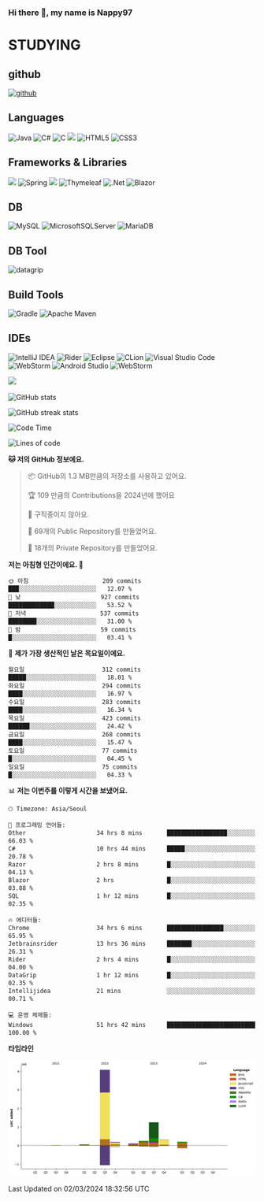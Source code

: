 ### Hi there 👋, my name is Nappy97

# STUDYING
## github
[<img src='https://cdn.jsdelivr.net/npm/simple-icons@3.0.1/icons/github.svg' alt='github' height='40'>](https://github.com/Nappy97)  

## Languages
![Java](https://img.shields.io/badge/java-%23ED8B00.svg?style=for-the-badge&logo=openjdk&logoColor=white) ![C#](https://img.shields.io/badge/c%23-%23239120.svg?style=for-the-badge&logo=c-sharp&logoColor=white) ![C](https://img.shields.io/badge/c-%2300599C.svg?style=for-the-badge&logo=c&logoColor=white) <img src="https://img.shields.io/badge/javascript-F7DF1E?style=for-the-badge&logo=javascript&logoColor=black"> ![HTML5](https://img.shields.io/badge/html5-%23E34F26.svg?style=for-the-badge&logo=html5&logoColor=white) ![CSS3](https://img.shields.io/badge/css3-%231572B6.svg?style=for-the-badge&logo=css3&logoColor=white)

## Frameworks & Libraries
<img src="https://img.shields.io/badge/bootstrap-7952B3?style=for-the-badge&logo=bootstrap&logoColor=white"> ![Spring](https://img.shields.io/badge/spring-%236DB33F.svg?style=for-the-badge&logo=spring&logoColor=white) <img src="https://img.shields.io/badge/jQuery-0769AD?style=for-the-badge&logo=jquery&logoColor=white"> ![Thymeleaf](https://img.shields.io/badge/Thymeleaf-%23005C0F.svg?style=for-the-badge&logo=Thymeleaf&logoColor=white) ![.Net](https://img.shields.io/badge/.NET-5C2D91?style=for-the-badge&logo=.net&logoColor=white) ![Blazor](https://img.shields.io/badge/blazor-%235C2D91.svg?style=for-the-badge&logo=blazor&logoColor=white)

## DB
![MySQL](https://img.shields.io/badge/mysql-%2300f.svg?style=for-the-badge&logo=mysql&logoColor=white) ![MicrosoftSQLServer](https://img.shields.io/badge/Microsoft%20SQL%20Server-CC2927?style=for-the-badge&logo=microsoft%20sql%20server&logoColor=white) ![MariaDB](https://img.shields.io/badge/MariaDB-003545?style=for-the-badge&logo=mariadb&logoColor=white)

## DB Tool
![datagrip](https://img.shields.io/badge/datagrip-9681EB?style=flat&logo=datagrip)

## Build Tools
![Gradle](https://img.shields.io/badge/Gradle-02303A.svg?style=for-the-badge&logo=Gradle&logoColor=white) ![Apache Maven](https://img.shields.io/badge/Apache%20Maven-C71A36?style=for-the-badge&logo=Apache%20Maven&logoColor=white)

## IDEs
![IntelliJ IDEA](https://img.shields.io/badge/IntelliJIDEA-000000.svg?style=for-the-badge&logo=intellij-idea&logoColor=white) ![Rider](https://img.shields.io/badge/Rider-000000.svg?style=for-the-badge&logo=Rider&logoColor=white&color=black&labelColor=crimson) ![Eclipse](https://img.shields.io/badge/Eclipse-FE7A16.svg?style=for-the-badge&logo=Eclipse&logoColor=white) ![CLion](https://img.shields.io/badge/CLion-black?style=for-the-badge&logo=clion&logoColor=white) ![Visual Studio Code](https://img.shields.io/badge/Visual%20Studio%20Code-0078d7.svg?style=for-the-badge&logo=visual-studio-code&logoColor=white) ![WebStorm](https://img.shields.io/badge/webstorm-143?style=for-the-badge&logo=webstorm&logoColor=white&color=black) ![Android Studio](https://img.shields.io/badge/Android%20Studio-3DDC84.svg?style=for-the-badge&logo=android-studio&logoColor=white) ![WebStorm](https://img.shields.io/badge/webstorm-143?style=for-the-badge&logo=webstorm&logoColor=white&color=black)

<div>
  <img  src="https://github-readme-stats.vercel.app/api/top-langs/?username=Nappy97&langs_count=8&exclude_repo=Example-deep-learning-from-scratch&layout=compact&line_height=24&hide_border=true&title_color=d88e82&card_width=280">
<div>
  
![GitHub stats](https://github-readme-stats.vercel.app/api?username=Nappy97&show_icons=true)  

![GitHub streak stats](https://github-readme-streak-stats.herokuapp.com/?user=Nappy97)  

<!--START_SECTION:waka-->
![Code Time](http://img.shields.io/badge/Code%20Time-1%2C626%20hrs%2039%20mins-blue)

![Lines of code](https://img.shields.io/badge/%EC%A0%80%EB%8A%94%20%EC%97%AC%ED%83%9C%EA%B9%8C%EC%A7%80%20-6.5%20million%20%EC%A4%84%EC%9D%98%20%EC%BD%94%EB%93%9C%EB%A5%BC%20%EC%9E%91%EC%84%B1%ED%96%88%EC%96%B4%EC%9A%94.-blue)

**🐱 저의 GitHub 정보에요.** 

> 📦 GitHub의 1.3 MB만큼의 저장소를 사용하고 있어요. 
 > 
> 🏆 109 만큼의 Contributions을 2024년에 했어요
 > 
> 🚫 구직중이지 않아요.
 > 
> 📜 69개의 Public Repository를 만들었어요. 
 > 
> 🔑 18개의 Private Repository를 만들었어요. 
 > 
**저는 아침형 인간이에요. 🐤** 

```text
🌞 아침                     209 commits         ███░░░░░░░░░░░░░░░░░░░░░░   12.07 % 
🌆 낮　                     927 commits         █████████████░░░░░░░░░░░░   53.52 % 
🌃 저녁                     537 commits         ████████░░░░░░░░░░░░░░░░░   31.00 % 
🌙 밤　                     59 commits          █░░░░░░░░░░░░░░░░░░░░░░░░   03.41 % 
```
📅 **제가 가장 생산적인 날은 목요일이에요.** 

```text
월요일                      312 commits         █████░░░░░░░░░░░░░░░░░░░░   18.01 % 
화요일                      294 commits         ████░░░░░░░░░░░░░░░░░░░░░   16.97 % 
수요일                      283 commits         ████░░░░░░░░░░░░░░░░░░░░░   16.34 % 
목요일                      423 commits         ██████░░░░░░░░░░░░░░░░░░░   24.42 % 
금요일                      268 commits         ████░░░░░░░░░░░░░░░░░░░░░   15.47 % 
토요일                      77 commits          █░░░░░░░░░░░░░░░░░░░░░░░░   04.45 % 
일요일                      75 commits          █░░░░░░░░░░░░░░░░░░░░░░░░   04.33 % 
```


📊 **저는 이번주를 이렇게 시간을 보냈어요.** 

```text
🕑︎ Timezone: Asia/Seoul

💬 프로그래밍 언어들: 
Other                    34 hrs 8 mins       █████████████████░░░░░░░░   66.03 % 
C#                       10 hrs 44 mins      █████░░░░░░░░░░░░░░░░░░░░   20.78 % 
Razor                    2 hrs 8 mins        █░░░░░░░░░░░░░░░░░░░░░░░░   04.13 % 
Blazor                   2 hrs               █░░░░░░░░░░░░░░░░░░░░░░░░   03.88 % 
SQL                      1 hr 12 mins        █░░░░░░░░░░░░░░░░░░░░░░░░   02.35 % 

🔥 에디터들: 
Chrome                   34 hrs 6 mins       ████████████████░░░░░░░░░   65.95 % 
Jetbrainsrider           13 hrs 36 mins      ███████░░░░░░░░░░░░░░░░░░   26.31 % 
Rider                    2 hrs 4 mins        █░░░░░░░░░░░░░░░░░░░░░░░░   04.00 % 
DataGrip                 1 hr 12 mins        █░░░░░░░░░░░░░░░░░░░░░░░░   02.35 % 
Intellijidea             21 mins             ░░░░░░░░░░░░░░░░░░░░░░░░░   00.71 % 

💻 운영 체제들: 
Windows                  51 hrs 42 mins      █████████████████████████   100.00 % 
```

**타임라인**

![Lines of Code chart](https://raw.githubusercontent.com/Nappy97/Nappy97/main/assets/bar_graph.png)


 Last Updated on 02/03/2024 18:32:56 UTC
<!--END_SECTION:waka-->
